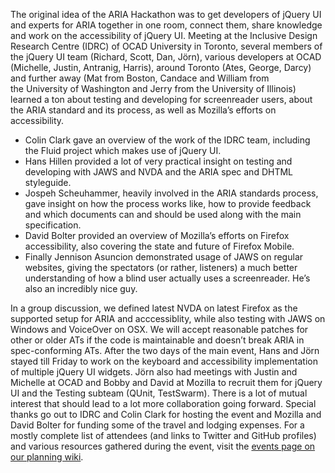 The original idea of the ARIA Hackathon was to get developers of jQuery
UI and experts for ARIA together in one room, connect them, share
knowledge and work on the accessibility of jQuery UI. Meeting at the
Inclusive Design Research Centre (IDRC) of OCAD University in Toronto,
several members of the jQuery UI team (Richard, Scott, Dan, Jörn),
various developers at OCAD (Michelle, Justin, Antranig, Harris), around
Toronto (Ates, George, Darcy) and further away (Mat from Boston, Candace
and William from the University of Washington and Jerry from the
University of Illinois) learned a ton about testing and developing for
screenreader users, about the ARIA standard and its process, as well as
Mozilla’s efforts on accessibility.

-   Colin Clark gave an overview of the work of the IDRC team, including
    the Fluid project which makes use of jQuery UI.
-   Hans Hillen provided a lot of very practical insight on testing and
    developing with JAWS and NVDA and the ARIA spec and DHTML
    styleguide.
-   Jospeh Scheuhammer, heavily involved in the ARIA standards process,
    gave insight on how the process works like, how to provide feedback
    and which documents can and should be used along with the main
    specification.
-   David Bolter provided an overview of Mozilla’s efforts on Firefox
    accessibility, also covering the state and future of Firefox Mobile.
-   Finally Jennison Asuncion demonstrated usage of JAWS on regular
    websites, giving the spectators (or rather, listeners) a much better
    understanding of how a blind user actually uses a screenreader. He’s
    also an incredibly nice guy.

In a group discussion, we defined latest NVDA on latest Firefox as the
supported setup for ARIA and acccessiblity, while also testing with JAWS
on Windows and VoiceOver on OSX. We will accept reasonable patches for
other or older ATs if the code is maintainable and doesn’t break ARIA in
spec-conforming ATs. After the two days of the main event, Hans and Jörn
stayed till Friday to work on the keyboard and accessibility
implementation of multiple jQuery UI widgets. Jörn also had meetings
with Justin and Michelle at OCAD and Bobby and David at Mozilla to
recruit them for jQuery UI and the Testing subteam (QUnit, TestSwarm).
There is a lot of mutual interest that should lead to a lot more
collaboration going forward. Special thanks go out to IDRC and Colin
Clark for hosting the event and Mozilla and David Bolter for funding
some of the travel and lodging expenses. For a mostly complete list of
attendees (and links to Twitter and GitHub profiles) and various
resources gathered during the event, visit the [events page on our
planning wiki](http://wiki.jqueryui.com/w/page/38817541/ARIA-Hackathon).

